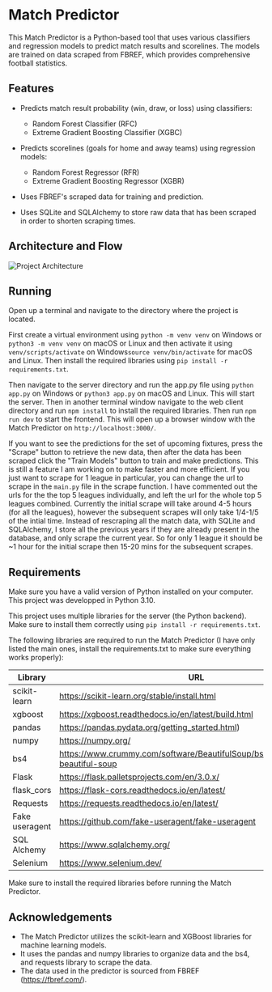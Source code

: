 # Match Predictor

This Match Predictor is a Python-based tool that uses various classifiers and regression models to predict match results and scorelines. The models are trained on data scraped from FBREF, which provides comprehensive football statistics.

## Features

- Predicts match result probability (win, draw, or loss) using classifiers:
  - Random Forest Classifier (RFC)
  - Extreme Gradient Boosting Classifier (XGBC)

- Predicts scorelines (goals for home and away teams) using regression models:
  - Random Forest Regressor (RFR)
  - Extreme Gradient Boosting Regressor (XGBR)

- Uses FBREF's scraped data for training and prediction.

- Uses SQLite and SQLAlchemy to store raw data that has been scraped in order to shorten scraping times.

## Architecture and Flow
![Project Architecture](https://raw.github.com/adityanegii/Match-Predictor-FBREF/main/server/data/FBREF%20Match%20Predictor%20Diagram.png)

## Running
Open up a terminal and navigate to the directory where the project is located.

First create a virtual environment using `python -m venv venv` on Windows or `python3 -m venv venv` on macOS or Linux and then activate it using `venv/scripts/activate` on Windows`source venv/bin/activate` for macOS and Linux. Then install the required libraries using `pip install -r requirements.txt`.

Then navigate to the server directory and run the app.py file using `python app.py` on Windows or `python3 app.py` on macOS and Linux. This will start the server. Then in another terminal window navigate to the web client directory and run `npm install` to install the required libraries. Then run `npm run dev` to start the frontend. This will open up a browser window with the Match Predictor on `http://localhost:3000/`.

If you want to see the predictions for the set of upcoming fixtures, press the "Scrape" button to retrieve the new data, then after the data has been scraped click the "Train Models" button to train and make predictions. This is still a feature I am working on to make faster and more efficient. If you just want to scrape for 1 league in particular, you can change the url to scrape in the `main.py` file in the scrape function. I have commented out the urls for the the top 5 leagues individually, and left the url for the whole top 5 leagues combined. Currently the initial scrape will take around 4-5 hours (for all the leagues), however the subsequent scrapes will only take 1/4-1/5 of the intial time. Instead of rescraping all the match data, with SQLite and SQLAlchemy, I store all the previous years if they are already present in the database, and only scrape the current year. So for only 1 league it should be ~1 hour for the initial scrape then 15-20 mins for the subsequent scrapes.

## Requirements

Make sure you have a valid version of Python installed on your computer. This project was developped in 
Python 3.10. 

This project uses multiple libraries for the server (the Python backend). Make sure
to install them correctly using  `pip install -r requirements.txt`. 

The following libraries are required to run the Match Predictor (I have only listed the main ones, install the requirements.txt to make sure everything works properly):

| Library | URL |
| ------- | ------------ |
| scikit-learn | https://scikit-learn.org/stable/install.html | 
| xgboost | https://xgboost.readthedocs.io/en/latest/build.html | 
| pandas | https://pandas.pydata.org/getting_started.html) | 
| numpy | https://numpy.org/ |
| bs4 | https://www.crummy.com/software/BeautifulSoup/bs4/doc/#installing-beautiful-soup | 
| Flask | https://flask.palletsprojects.com/en/3.0.x/ |
| flask_cors | https://flask-cors.readthedocs.io/en/latest/ |
| Requests | https://requests.readthedocs.io/en/latest/ |
| Fake useragent | https://github.com/fake-useragent/fake-useragent |
| SQL Alchemy | https://www.sqlalchemy.org/ |
| Selenium | https://www.selenium.dev/ |

Make sure to install the required libraries before running the Match Predictor.


## Acknowledgements

- The Match Predictor utilizes the scikit-learn and XGBoost libraries for machine learning models.
- It uses the pandas and numpy libraries to organize data and the bs4, and requests library to scrape the data.
- The data used in the predictor is sourced from FBREF (https://fbref.com/).
